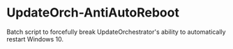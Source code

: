 # UpdateOrch-AntiAutoReboot
Batch script to forcefully break UpdateOrchestrator's ability to automatically restart Windows 10.
